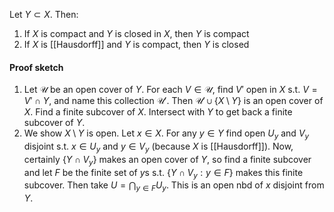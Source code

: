 Let $Y\subset X$. Then:
1. If $X$ is compact and $Y$ is closed in $X$, then $Y$ is compact
2. If $X$ is [[Hausdorff]] and $Y$ is compact, then $Y$ is closed
#### Proof sketch
1. Let $\mathcal U$ be an open cover of $Y$. For each $V\in\mathcal U$, find $V'$ open in $X$ s.t. $V=V'\cap Y$, and name this collection $\mathcal U'$. Then $\mathcal U'\cup \{X\setminus Y\}$ is an open cover of $X$. Find a finite subcover of $X$. Intersect with $Y$ to get back a finite subcover of $Y$.
2. We show $X\setminus Y$ is open. Let $x\in X$. For any $y\in Y$ find open $U_y$ and $V_y$ disjoint s.t. $x\in U_y$ and $y\in V_y$ (because $X$ is [[Hausdorff]]). Now, certainly $\{Y\cap V_y\}$ makes an open cover of $Y$, so find a finite subcover and let $F$ be the finite set of $y$s s.t. $\{Y\cap V_y:y\in F\}$ makes this finite subcover. Then take $U=\bigcap_{y\in F}U_y$. This is an open nbd of $x$ disjoint from $Y$. 